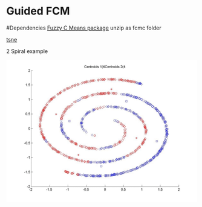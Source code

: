 # Guided FCM
#Dependencies
[Fuzzy C Means package](http://ce.sharif.edu/~m_amiri/download/yfcmc/)
unzip as fcmc folder

[tsne](https://lvdmaaten.github.io/tsne/)

2 Spiral example

![Alt text](https://github.com/ultrai/Chap_4/blob/master/output_Mk92ZE%20(1).gif)
